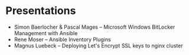 # Presentations
* Simon Baerlocher & Pascal Mages – Microsoft Windows BitLocker Management with Ansible
* Rene Moser – Ansible Inventory Plugins
* Magnus Luebeck – Deploying Let's Encrypt SSL keys to nginx cluster
